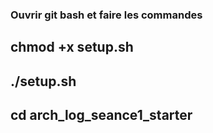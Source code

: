### Ouvrir git bash et faire les commandes

## chmod +x setup.sh

## ./setup.sh

## cd arch_log_seance1_starter
